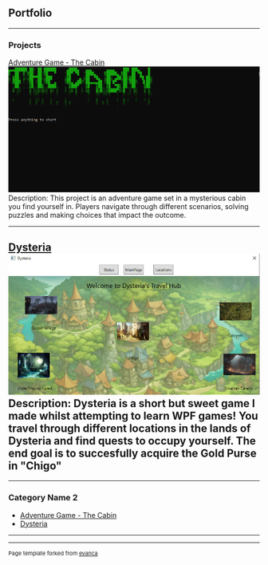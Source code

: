 ## Portfolio

---

### Projects 

 [Adventure Game - The Cabin](/sample_page)
<img src="images/Cabin.PNG"/>
Description: This project is an  adventure game set in a mysterious cabin you find yourself in. Players navigate through different scenarios, solving puzzles and making choices that impact the outcome.

---
 [Dysteria](/pdf/sample_presentation.pdf)
<img src="images/Dysteria.PNG"/>
Description: Dysteria is a short but sweet game I made whilst attempting to learn WPF games! You travel through different locations in the lands of Dysteria and find quests to occupy yourself. The end goal is to succesfully acquire the Gold Purse in "Chigo"
---


---

### Category Name 2

- [Adventure Game - The Cabin](http://example.com/)
- [Dysteria](http://example.com/)

---




---
<p style="font-size:11px">Page template forked from <a href="https://github.com/evanca/quick-portfolio">evanca</a></p>
<!-- Remove above link if you don't want to attibute -->
